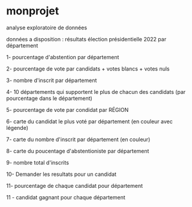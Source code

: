# monprojet
analyse exploratoire de données

données a disposition : résultats élection présidentielle 2022 par département

1- pourcentage d'abstention par département

2- pourcentage de vote par candidats + votes blancs + votes nuls

3- nombre d'inscrit par département 

4- 10 départements qui supportent le plus de chacun des candidats (par pourcentage dans le département) 

5- pourcentage de vote par condidat par RÉGION 

6- carte du candidat le plus voté par département (en couleur avec légende) 

7- carte du nombre d'inscrit par département (en couleur) 

8- carte du poucentage d'abstentioniste par département 

9- nombre total d'inscrits

10- Demander les resultats pour un candidat

11- pourcentage de chaque candidat pour département

11 - candidat gagnant pour chaque département